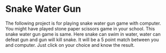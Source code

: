 # Snake Water Gun
The following project is for playing snake water gun game with computer. You might have played stone paper scissors game in your school. This snake water gun game is same. Here snake can swim in water, water can defeat gun and gun will kill snake. It will be a 5 point match between you and computer. Just click on your choice and know the result.
